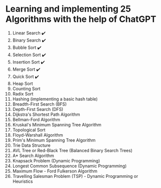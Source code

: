 # Learning and implementing 25 Algorithms with the help of ChatGPT

1. Linear Search :heavy_check_mark:
1. Binary Search :heavy_check_mark:
1. Bubble Sort :heavy_check_mark:
1. Selection Sort :heavy_check_mark:
1. Insertion Sort :heavy_check_mark:
1. Merge Sort :heavy_check_mark:
1. Quick Sort :heavy_check_mark:
2. Heap Sort
1. Counting Sort
1. Radix Sort
1. Hashing (implementing a basic hash table)
1. Breadth-First Search (BFS)
1. Depth-First Search (DFS)
1. Dijkstra's Shortest Path Algorithm
1. Bellman-Ford Algorithm
1. Kruskal's Minimum Spanning Tree Algorithm
1. Topological Sort
1. Floyd-Warshall Algorithm
1. Prim's Minimum Spanning Tree Algorithm
1. Trie Data Structure
1. AVL Tree or Red-Black Tree (Balanced Binary Search Trees)
1. A* Search Algorithm
1. Knapsack Problem (Dynamic Programming)
1. Longest Common Subsequence (Dynamic Programming)
1. Maximum Flow - Ford Fulkerson Algorithm
1. Travelling Salesman Problem (TSP) - Dynamic Programming or Heuristics

